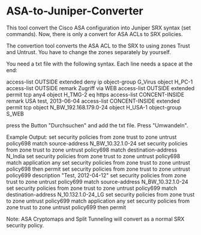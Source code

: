 # ASA-to-Juniper-Converter
This tool convert the Cisco ASA configuration into Juniper SRX syntax (set commands). Now, there is only a convert for ASA ACLs to SRX policies.

The convertion tool converts the ASA ACL to the SRX to using zones Trust and Untrust. You have to change the zones separately by yourself. 

You need a txt file with the following syntax. Each line needs a space at the end: 

access-list OUTSIDE extended deny ip object-group G_Virus object H_PC-1 
access-list OUTSIDE remark Zugriff via WEB 
access-list OUTSIDE extended permit tcp any4 object H_TMG-2 eq https 
access-list CONCENT-INSIDE remark USA test, 2013-06-04 
access-list CONCENT-INSIDE extended permit tcp object N_BW_192.168.179.0-24 object H_USA-1 object-group S_WEB 

press the Button "Durchsuchen" and add the txt file. Press "Umwandeln". 


Example Output:
set security policies from zone trust to zone untrust policy698 match source-address N_BW_10.32.1.0-24
set security policies from zone trust to zone untrust policy698 match destination-address N_India
set security policies from zone trust to zone untrust policy698 match application any
set security policies from zone trust to zone untrust policy698 then permit
set security policies from zone trust to zone untrust policy699 description "Test, 2012-04-12"
set security policies from zone trust to zone untrust policy699 match source-address N_BW_10.32.1.0-24
set security policies from zone trust to zone untrust policy699 match destination-address N_10.132.1.0-24_LG
set security policies from zone trust to zone untrust policy699 match application any
set security policies from zone trust to zone untrust policy699 then permit


Note: ASA Cryptomaps and Split Tunneling will convert as a normal SRX security policy.

